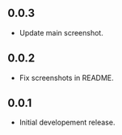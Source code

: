 ## 0.0.3

* Update main screenshot.
## 0.0.2

* Fix screenshots in README.

## 0.0.1

* Initial developement release.
